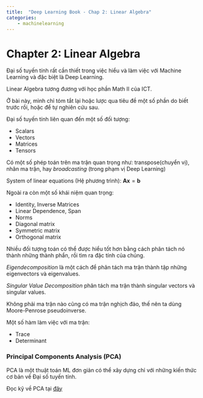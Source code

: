```yaml
---
title:  "Deep Learning Book - Chap 2: Linear Algebra"
categories: 
    - machinelearning
---
```

# Chapter 2: Linear Algebra
Đại số tuyến tính rất cần thiết trong việc hiểu và làm việc với Machine Learning và đặc biệt là Deep Learning.

Linear Algebra tương đương với học phần Math II của ICT.

Ở bài này, mình chỉ tóm tắt lại hoặc lược qua tiêu đề một số phần do biết trước rồi, hoặc để tự nghiên cứu sau.

Đại số tuyến tính liên quan đến một số đối tượng:
- Scalars
- Vectors
- Matrices
- Tensors

Có một số phép toán trên ma trận quan trọng như: transpose(chuyển vị), nhân ma trận, hay *broadcasting* (trong phạm vị Deep Learning)

System of linear equations (Hệ phương trình): $\mathbf{Ax} = \mathbf{b}$

Ngoài ra còn một số khái niệm quan trọng:
- Identity, Inverse Matrices
- Linear Dependence, Span
- Norms 
- Diagonal matrix
- Symmetric matrix
- Orthogonal matrix

Nhiều đối tượng toán có thể được hiểu tốt hơn bằng cách phân tách nó thành những thành phẩn, rồi tìm ra đặc tính của chúng. 

*Eigendecomposition* là một cách để phân tách ma trận thành tập những eigenvectors và eigenvalues.

*Singular Value Decomposition* phân tách ma trận thành singular vectors và singular values.

Không phải ma trận nào cũng có ma trận nghịch đảo, thế nên ta dùng Moore-Penrose pseudoinverse.

Một số hàm làm việc với ma trận:
- Trace
- Determinant

### Principal Components Analysis (PCA)
PCA là một thuật toán ML đơn giản có thể xây dựng chỉ với những kiến thức cơ bản về Đại số tuyến tính.

Đọc kỹ về PCA tại [đây](https://machinelearningcoban.com/2017/06/15/pca/)



